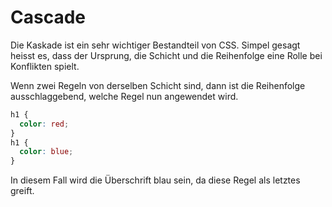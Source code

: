 # Cascade

Die Kaskade ist ein sehr wichtiger Bestandteil von CSS. Simpel gesagt heisst es, dass der Ursprung, die Schicht und die Reihenfolge eine Rolle bei 
Konflikten spielt.

Wenn zwei Regeln von derselben Schicht sind, dann ist die Reihenfolge ausschlaggebend, welche Regel nun angewendet wird.

```CSS
h1 {
  color: red;
}
h1 {
  color: blue;
}
```

In diesem Fall wird die Überschrift blau sein, da diese Regel als letztes greift.